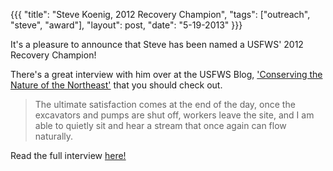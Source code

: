 {{{ 
  "title": "Steve Koenig, 2012 Recovery Champion", 
  "tags": ["outreach", "steve", "award"], 
  "layout": post,
  "date": "5-19-2013" 
}}}

It's a pleasure to announce that Steve has been named a USFWS' 2012 Recovery Champion!

There's a great interview with him over at the USFWS Blog, ['Conserving the Nature of the Northeast'](http://usfwsnortheast.wordpress.com) that you should check out.

> The ultimate satisfaction comes at the end of the day, once the excavators and pumps are shut off, workers leave the site, and I am able to quietly sit and hear a stream that once again can flow naturally.

Read the full interview [here!](http://usfwsnortheast.wordpress.com/2013/05/17/making-way-for-maines-atlantic-salmon/#.UZaJV4u47wI.facebook)
